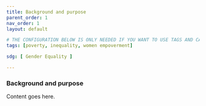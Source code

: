```yaml
---
title: Background and purpose 
parent_order: 1
nav_order: 1
layout: default

# THE CONFIGURATION BELOW IS ONLY NEEDED IF YOU WANT TO USE TAGS AND CATEGORY IN THE TOOLKIT
tags: [poverty, inequality, women empoverment]

sdg: [ Gender Equality ]

---
```


### Background and purpose 

Content goes here.